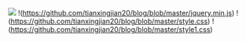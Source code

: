 ![](https://github.com/tianxingjian20/blog/blob/master/tu20200909.jpg)
!(https://github.com/tianxingjian20/blog/blob/master/jquery.min.js)
!(https://github.com/tianxingjian20/blog/blob/master/style.css)
!(https://github.com/tianxingjian20/blog/blob/master/style1.css)

